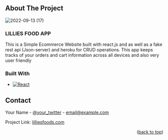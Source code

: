 
## About The Project

![2022-09-13 (17)](https://user-images.githubusercontent.com/99744754/190034842-f945b0f8-e1b2-478d-afe6-daac168e8ec2.png)

### LILLIES FOOD APP

This is a Simple Ecommerce Website built with react.js and as well as a fake rest api (Json-server) and heroku for CRUD operations. This app keeps tracks of your orders and cart information across all devices and also very user friendly

### Built With

* [![React][React.js]][React-url]



## Contact

Your Name - [@your_twitter](https://twitter.com/your_username) - email@example.com

Project Link: [lilliesfoods.com](https://lilliesfoods.netlify.app/)

<p align="right">(<a href="#readme-top">back to top</a>)</p>







[React.js]: https://img.shields.io/badge/React-20232A?style=for-the-badge&logo=react&logoColor=61DAFB
[React-url]: https://reactjs.org/
